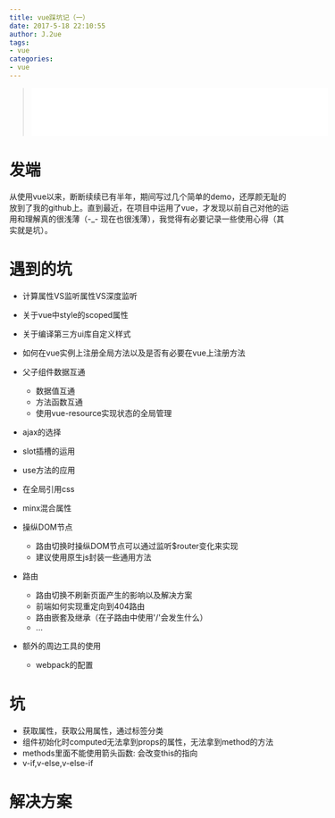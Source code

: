 ```yaml
---
title: vue踩坑记（一）
date: 2017-5-18 22:10:55
author: J.2ue
tags:
- vue
categories:
- vue
---
```


> <iframe frameborder="no" border="0" marginwidth="0" marginheight="0" width=530 height=86 src="//music.163.com/outchain/player?type=2&id=22677433&auto=0&height=66"></iframe>

# 发端
从使用vue以来，断断续续已有半年，期间写过几个简单的demo，还厚颜无耻的放到了我的github上。直到最近，在项目中运用了vue，才发现以前自己对他的运用和理解真的很浅薄（-_- 现在也很浅薄），我觉得有必要记录一些使用心得（其实就是坑）。

# 遇到的坑
- 计算属性VS监听属性VS深度监听
- 关于vue中style的scoped属性
- 关于编译第三方ui库自定义样式
- 如何在vue实例上注册全局方法以及是否有必要在vue上注册方法
- 父子组件数据互通
    - 数据值互通
    - 方法函数互通
    - 使用vue-resource实现状态的全局管理
- ajax的选择
- slot插槽的运用
- use方法的应用
- 在全局引用css
- minx混合属性
- 操纵DOM节点
    - 路由切换时操纵DOM节点可以通过监听$router变化来实现
    - 建议使用原生js封装一些通用方法
- 路由
    - 路由切换不刷新页面产生的影响以及解决方案
    - 前端如何实现重定向到404路由
    - 路由嵌套及继承（在子路由中使用'/'会发生什么）
    - ...

- 额外的周边工具的使用
    - webpack的配置

# 坑
- 获取属性，获取公用属性，通过标签分类
- 组件初始化时computed无法拿到props的属性，无法拿到method的方法
- methods里面不能使用箭头函数: 会改变this的指向
- v-if,v-else,v-else-if
# 解决方案

